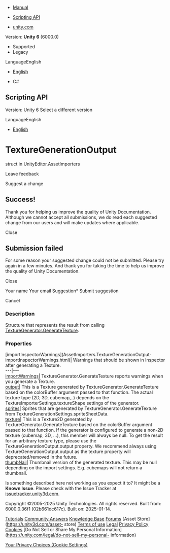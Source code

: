 [ ]()

  * [Manual](../Manual/index.html)
  * [Scripting API](../ScriptReference/index.html)

  * [unity.com](https://unity.com/)

Version: **Unity 6** (6000.0)

  * Supported
  * Legacy

LanguageEnglish

  * [English]()

  * C#

[ ](https://docs.unity3d.com)

## Scripting API

Version: Unity 6 Select a different version

LanguageEnglish

  * [English]()

# TextureGenerationOutput

struct in UnityEditor.AssetImporters

Leave feedback

Suggest a change

## Success!

Thank you for helping us improve the quality of Unity Documentation. Although
we cannot accept all submissions, we do read each suggested change from our
users and will make updates where applicable.

Close

## Submission failed

For some reason your suggested change could not be submitted. Please <a>try
again</a> in a few minutes. And thank you for taking the time to help us
improve the quality of Unity Documentation.

Close

Your name Your email Suggestion* Submit suggestion

Cancel

[ ]()

### Description

Structure that represents the result from calling
[TextureGenerator.GenerateTexture](AssetImporters.TextureGenerator.GenerateTexture.html).

### Properties

[importInspectorWarnings](AssetImporters.TextureGenerationOutput-
importInspectorWarnings.html)| Warnings that should be shown in Inspector
after generating a Texture.  
---|---  
[importWarnings](AssetImporters.TextureGenerationOutput-importWarnings.html)|
TextureGenerator.GenerateTexture reports warnings when you generate a Texture.  
[output](AssetImporters.TextureGenerationOutput-output.html)| This is a
Texture generated by TextureGenerator.GenerateTexture based on the colorBuffer
argument passed to that function. The actual texture type (2D, 3D, cubemap,..)
depends on the TextureImporterSettings.textureShape settings of the generator.  
[sprites](AssetImporters.TextureGenerationOutput-sprites.html)|  Sprites that
are generated by TextureGenerator.GenerateTexture from
TextureGenerationSettings.spriteSheetData.  
[texture](AssetImporters.TextureGenerationOutput-texture.html)| This is a
Texture2D generated by TextureGenerator.GenerateTexture based on the
colorBuffer argument passed to that function. If the generator is configured
to generate a non-2D texture (cubemap, 3D, ...), this member will always be
null. To get the result for an arbitrary texture type, please use the
TextureGenerationOutput.output property. We recommend always using
TextureGenerationOutput.output as the texture property will deprecated/removed
in the future.  
[thumbNail](AssetImporters.TextureGenerationOutput-thumbNail.html)| Thumbnail
version of the generated texture. This may be null depending on the import
settings. E.g. cubemaps will not return a thumbnail.  
  
Is something described here not working as you expect it to? It might be a
**Known Issue**. Please check with the Issue Tracker at
[issuetracker.unity3d.com](https://issuetracker.unity3d.com).

Copyright ©2005-2025 Unity Technologies. All rights reserved. Built from:
6000.0.36f1 (02b661dc617c). Built on: 2025-01-14.

[Tutorials](https://unity3d.com/learn) [Community
Answers](https://answers.unity3d.com) [Knowledge
Base](https://support.unity3d.com/hc/en-us)
[Forums](https://forum.unity3d.com) [Asset Store](https://unity3d.com/asset-
store) [Terms of use](https://docs.unity3d.com/Manual/TermsOfUse.html)
[Legal](https://unity.com/legal) [Privacy
Policy](https://unity.com/legal/privacy-policy)
[Cookies](https://unity.com/legal/cookie-policy) [Do Not Sell or Share My
Personal Information](https://unity.com/legal/do-not-sell-my-personal-
information)

[Your Privacy Choices (Cookie Settings)](javascript:void\(0\);)

